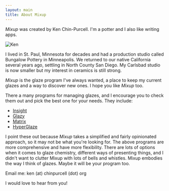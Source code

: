 ```yaml
---
layout: main
title: About Mixup
---
```

*Mixup* was created by Ken Chin-Purcell. 
I'm a potter and I also like writing apps. 

![Ken](/images/Ken.jpeg)

I lived in St. Paul, Minnesota for decades and had a production studio 
called Bungalow Pottery in Minneapolis. 
We returned to our native California several years ago, 
settling in North County San Diego.
My Carlsbad studio is now smaller
but my interest in ceramics is still strong.

*Mixup* is the glaze program I've always wanted, a place to keep my
current glazes and a way to discover new ones.
I hope you like *Mixup* too.

There a many programs for managing glazes, and I encourage you to check them out and pick 
the best one for your needs. They include:
- [Insight](https://www.digitalfire.com)
- [Glazy](https://glazy.org)
- [Matrix](http://www.matrix2000.co.nz)
- [HyperGlaze](http://hyperglaze.com)

I point these out because *Mixup* takes a simplified and fairly opinionated approach, 
so it may not be what you're looking for. The above programs are more 
comprehensive and have more flexibility.
There are lots of options when it comes to glaze chemistry, different ways of presenting
things, and I didn't want to clutter Mixup with lots of bells and whistles. 
Mixup embodies the way I think of glazes.
Maybe it will be your program too.

Email me: ken (at) chinpurcell (dot) org

I would love to hear from you!